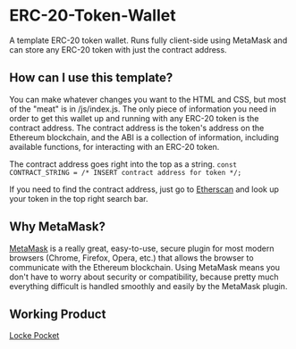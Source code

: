 # ERC-20-Token-Wallet
A template ERC-20 token wallet. Runs fully client-side using MetaMask and can store any ERC-20 token with just the contract address.

## How can I use this template?
You can make whatever changes you want to the HTML and CSS, but most of the "meat" is in /js/index.js. The only piece of information you need in order to get this wallet up and running with any ERC-20 token is the contract address. The contract address is the token's address on the Ethereum blockchain, and the ABI is a collection of information, including available functions, for interacting with an ERC-20 token.

The contract address goes right into the top as a string. `const CONTRACT_STRING = /* INSERT contract address for token */;`

If you need to find the contract address, just go to [Etherscan](https://etherscan.io/) and look up your token in the top right search bar.

## Why MetaMask?
[MetaMask](https://metamask.io/) is a really great, easy-to-use, secure plugin for most modern browsers (Chrome, Firefox, Opera, etc.) that allows the browser to communicate with the Ethereum blockchain. Using MetaMask means you don't have to worry about security or compatibility, because pretty much everything difficult is handled smoothly and easily by the MetaMask plugin.

## Working Product
[Locke Pocket](https://www.lockepocket.com/)
